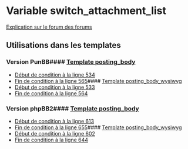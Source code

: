 # Variable switch_attachment_list
[Explication sur le forum des forums](http://forum.forumactif.com/t294113-listing-des-variables#switch_attachment_list)
## Utilisations dans les templates
### Version PunBB#### [Template posting_body](punbb/posting_body.md)
* [Début de condition à la ligne 534](../punbb/posting_body.tpl#L534)
* [Fin de condition à la ligne 565](../punbb/posting_body.tpl#L565)#### [Template posting_body_wysiwyg](punbb/posting_body_wysiwyg.md)
* [Début de condition à la ligne 533](../punbb/posting_body_wysiwyg.tpl#L533)
* [Fin de condition à la ligne 564](../punbb/posting_body_wysiwyg.tpl#L564)
### Version phpBB2#### [Template posting_body](subsilver/posting_body.md)
* [Début de condition à la ligne 613](../subsilver/posting_body.tpl#L613)
* [Fin de condition à la ligne 655](../subsilver/posting_body.tpl#L655)#### [Template posting_body_wysiwyg](subsilver/posting_body_wysiwyg.md)
* [Début de condition à la ligne 602](../subsilver/posting_body_wysiwyg.tpl#L602)
* [Fin de condition à la ligne 644](../subsilver/posting_body_wysiwyg.tpl#L644)
